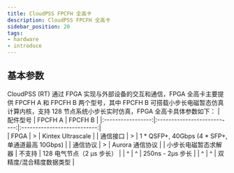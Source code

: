 ```yaml
---
title: CloudPSS FPCFH 全高卡
description: CloudPSS FPCFH 全高卡
sidebar_position: 20
tags:
- hardware
- introduce
---
```


## 基本参数
CloudPSS (RT) 通过 FPGA 实现与外部设备的交互和通信，FPGA 全高卡主要提供 FPCFH A 和 FPCFH B 两个型号，其中 FPCFH B 可搭载小步长电磁暂态仿真计算内核，支持 128 节点系统小步长实时仿真，FPGA 全高卡具体参数如下：
|    配件型号     |    FPCFH A  |   FPCFH B  |
|:-----------------:|:---------------------------:|:---------------------------:|  
|  FPGA   |   >   |   Kintex Ultrascale  |
|  通信接口   |  > | 1 * QSFP+, 40Gbps (4 * SFP+, 单通道最高 10Gbps) |
|  通信协议   |    >    |    Aurora 通信协议      |
|  小步长电磁暂态求解器   |   不支持    |   128 电气节点（2 μs 步长）    |
|   ^   |  ^  |   250ns - 2μs 步长    |
|   ^   |  ^  |   双精度/混合精度数据类型    |